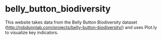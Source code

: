 # belly_button_biodiversity

This website takes data from the Belly Button Biodiversity dataset (http://robdunnlab.com/projects/belly-button-biodiversity/) and uses Plot.ly to visualize key indicators.
